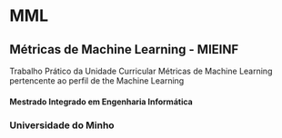 # MML

## Métricas de Machine Learning - MIEINF

Trabalho Prático da Unidade Curricular Métricas de Machine Learning pertencente ao perfil de the Machine Learning

#### Mestrado Integrado em Engenharia Informática 

### Universidade do Minho
